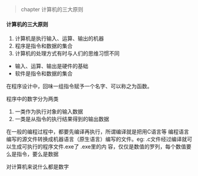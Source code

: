 > chapter 计算机的三大原则

#### 计算机的三大原则
1. 计算机是执行输入、运算、输出的机器
2. 程序是指令和数据的集合
3. 计算机的处理方式有时与人们的思维习惯不同

- 输入、运算、输出是硬件的基础
- 软件是指令和数据的集合

在程序设计中，回味一组指令赋予一个名字、可以称之为函数。

程序中的数字分为两类
1. 一类作为执行对象的输入数据
2. 一类是从指令的执行结果得到的输出数据

在一般的编程过程中，都要先编译再执行，所谓编译就是把用C语言等
编程语言编写的源文件转换成机器语言（原生语言）编写的文件。eg: 
.c文件经过编译就可以生成可执行的程序文件.exe了  .exe里的内
容，仅仅是数值的罗列，每个数值要么是指令，要么是数据

对计算机来说什么都是数字